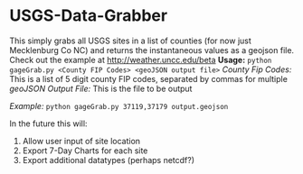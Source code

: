 # USGS-Data-Grabber
This simply grabs all USGS sites in a list of counties (for now just Mecklenburg Co NC) and returns the instantaneous values as a geojson file. Check out the example at http://weather.uncc.edu/beta
**Usage:** `python gageGrab.py <County FIP Codes> <geoJSON output file>`
*County Fip Codes:* This is a list of 5 digit county FIP codes, separated by commas for multiple
*geoJSON Output File:* This is the file to be output

*Example:* `python gageGrab.py 37119,37179 output.geojson`


In the future this will:

1. Allow user input of site location
2. Export 7-Day Charts for each site
3. Export additional datatypes (perhaps netcdf?)
